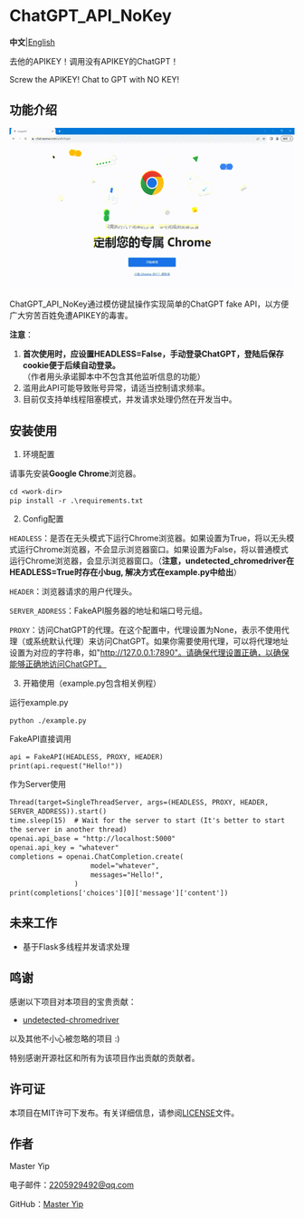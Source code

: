 # ChatGPT_API_NoKey

**中文**|[English](README_en.md)

去他的APIKEY！调用没有APIKEY的ChatGPT！

Screw the APIKEY! Chat to GPT with NO KEY!

## 功能介绍
![FakeAPI](doc/FakeAPI.gif)

ChatGPT_API_NoKey通过模仿键鼠操作实现简单的ChatGPT fake API，以方便广大穷苦百姓免遭APIKEY的毒害。

**注意**：
1. **首次使用时，应设置HEADLESS=False，手动登录ChatGPT，登陆后保存cookie便于后续自动登录。**（作者用头承诺脚本中不包含其他监听信息的功能）
2. 滥用此API可能导致账号异常，请适当控制请求频率。
3. 目前仅支持单线程阻塞模式，并发请求处理仍然在开发当中。

## 安装使用
1. 环境配置

请事先安装**Google Chrome**浏览器。
```
cd <work-dir>
pip install -r .\requirements.txt
```
2. Config配置

`HEADLESS`：是否在无头模式下运行Chrome浏览器。如果设置为True，将以无头模式运行Chrome浏览器，不会显示浏览器窗口。如果设置为False，将以普通模式运行Chrome浏览器，会显示浏览器窗口。（**注意，undetected_chromedriver在HEADLESS=True时存在小bug, 解决方式在example.py中给出**）

`HEADER`：浏览器请求的用户代理头。

`SERVER_ADDRESS`：FakeAPI服务器的地址和端口号元组。

`PROXY`：访问ChatGPT的代理。在这个配置中，代理设置为None，表示不使用代理（或系统默认代理）来访问ChatGPT。如果你需要使用代理，可以将代理地址设置为对应的字符串，如"http://127.0.0.1:7890"。请确保代理设置正确，以确保能够正确地访问ChatGPT。

3. 开箱使用（example.py包含相关例程）

运行example.py
```
python ./example.py
```

FakeAPI直接调用
```
api = FakeAPI(HEADLESS, PROXY, HEADER)
print(api.request("Hello!"))
```
作为Server使用
```
Thread(target=SingleThreadServer, args=(HEADLESS, PROXY, HEADER, SERVER_ADDRESS)).start()
time.sleep(15)  # Wait for the server to start (It's better to start the server in another thread)
openai.api_base = "http://localhost:5000"
openai.api_key = "whatever"
completions = openai.ChatCompletion.create(
                    model="whatever",
                    messages="Hello!",
                )
print(completions['choices'][0]['message']['content'])
```
## 未来工作
- 基于Flask多线程并发请求处理

## 鸣谢

感谢以下项目对本项目的宝贵贡献：

- [undetected-chromedriver](https://github.com/ultrafunkamsterdam/undetected-chromedriver)

以及其他不小心被忽略的项目 :)

特别感谢开源社区和所有为该项目作出贡献的贡献者。

## 许可证
本项目在MIT许可下发布。有关详细信息，请参阅[LICENSE](LICENSE)文件。

## 作者
Master Yip

电子邮件：2205929492@qq.com

GitHub：[Master Yip](https://github.com/MasterYip)